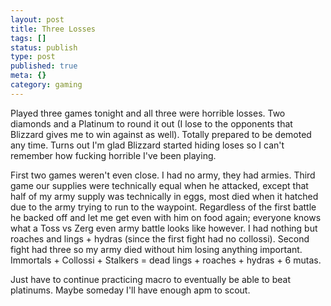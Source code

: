 ```yaml
---
layout: post
title: Three Losses
tags: []
status: publish
type: post
published: true
meta: {}
category: gaming
---
```

<p>Played three games tonight and all three were horrible losses. Two diamonds and a Platinum to round it out (I lose to the opponents that Blizzard gives me to win against as well). Totally prepared to be demoted any time. Turns out I'm glad Blizzard started hiding loses so I can't remember how fucking horrible I've been playing.</p><p>First two games weren't even close. I had no army, they had armies. Third game our supplies were technically equal when he attacked, except that half of my army supply was technically in eggs, most died when it hatched due to the army trying to run to the waypoint. Regardless of the first battle he backed off and let me get even with him on food again; everyone knows what a Toss vs Zerg even army battle looks like however. I had nothing but roaches and lings + hydras (since the first fight had no collossi). Second fight had three so my army died without him losing anything important. Immortals + Collossi + Stalkers = dead lings + roaches + hydras + 6 mutas.</p><p>Just have to continue practicing macro to eventually be able to beat platinums. Maybe someday I'll have enough apm to scout.</p>
